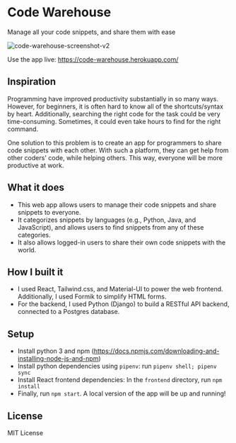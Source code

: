 # Code Warehouse

Manage all your code snippets, and share them with ease

![code-warehouse-screenshot-v2](https://user-images.githubusercontent.com/30555057/151898464-d5983712-866f-4867-9177-78f2485917b2.png)

Use the app live: https://code-warehouse.herokuapp.com/

## Inspiration
Programming have improved productivity substantially in so many ways. However, for beginners, it is often hard to know all of the shortcuts/syntax by heart. Additionally, searching the right code for the task could be very time-consuming. Sometimes, it could even take hours to find for the right command. 

One solution to this problem is to create an app for programmers to share code snippets with each other. With such a platform, they can get help from other coders' code, while helping others. This way, everyone will be more productive at work.

## What it does
- This web app allows users to manage their code snippets and share snippets to everyone. 
- It categorizes snippets by languages (e.g., Python, Java, and JavaScript), and allows users to find snippets from any of these categories.
- It also allows logged-in users to share their own code snippets with the world.

## How I built it
- I used React, Tailwind.css, and Material-UI to power the web frontend. Additionally, I used Formik to simplify HTML forms.
- For the backend, I used Python (Django) to build a RESTful API backend, connected to a Postgres database.

## Setup

- Install python 3 and npm (https://docs.npmjs.com/downloading-and-installing-node-js-and-npm)
- Install python dependencies using `pipenv`: run `pipenv shell; pipenv sync`
- Install React frontend dependencies: In the `frontend` directory, run `npm install`
- Finally, run `npm start`. A local version of the app will be up and running!


## License
MIT License
